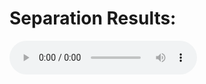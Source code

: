 # Separation Results:


<audio controls preload> 
    <source src="https://raw.githubusercontent.com/interactiveaudiolab/MCFT/master/demos/mix_samp1_2src.ogg”></source> 
</audio>
